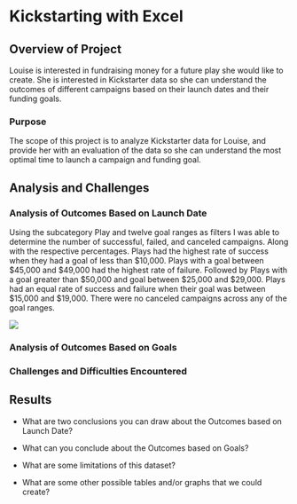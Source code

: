 # Kickstarting with Excel

## Overview of Project
Louise is interested in fundraising money for a future play she would like to create. She is interested in Kickstarter data so she can understand the outcomes of different campaigns based on their launch dates and their funding goals. 
 
### Purpose
The scope of this project is to analyze Kickstarter data for Louise, and provide her with an evaluation of the data so she can understand the most optimal time to launch a campaign and funding goal.

## Analysis and Challenges

### Analysis of Outcomes Based on Launch Date
Using the subcategory Play and twelve goal ranges as filters I was able to determine the number of successful, failed, and canceled campaigns. Along with the respective percentages. Plays had the highest rate of success when they had a goal of less than $10,000. Plays with a goal between $45,000 and $49,000 had the highest rate of failure. Followed by Plays with a goal greater than $50,000 and goal between $25,000 and $29,000. Plays had an equal rate of success and failure when their goal was between $15,000 and $19,000. There were no canceled campaigns across any of the goal ranges. 

![](kickstarter-analysis/Resources/Outcomes_vs_Goals.png)

### Analysis of Outcomes Based on Goals

### Challenges and Difficulties Encountered

## Results

- What are two conclusions you can draw about the Outcomes based on Launch Date?

- What can you conclude about the Outcomes based on Goals?

- What are some limitations of this dataset?

- What are some other possible tables and/or graphs that we could create?
